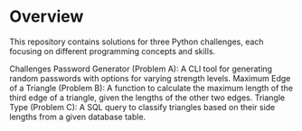 # Overview
This repository contains solutions for three Python challenges, each focusing on different programming concepts and skills.

Challenges
Password Generator (Problem A): A CLI tool for generating random passwords with options for varying strength levels.
Maximum Edge of a Triangle (Problem B): A function to calculate the maximum length of the third edge of a triangle, given the lengths of the other two edges.
Triangle Type (Problem C): A SQL query to classify triangles based on their side lengths from a given database table.

